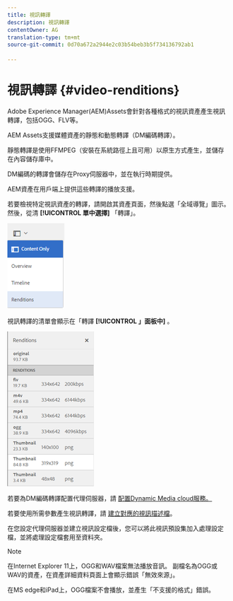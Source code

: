 ```yaml
---
title: 視訊轉譯
description: 視訊轉譯
contentOwner: AG
translation-type: tm+mt
source-git-commit: 0d70a672a2944e2c03b54beb3b5f734136792ab1

---
```



# 視訊轉譯 {#video-renditions}

Adobe Experience Manager(AEM)Assets會針對各種格式的視訊資產產生視訊轉譯，包括OGG、FLV等。

AEM Assets支援媒體資產的靜態和動態轉譯（DM編碼轉譯）。

靜態轉譯是使用FFMPEG（安裝在系統路徑上且可用）以原生方式產生，並儲存在內容儲存庫中。

DM編碼的轉譯會儲存在Proxy伺服器中，並在執行時期提供。

AEM資產在用戶端上提供這些轉譯的播放支援。

若要檢視特定視訊資產的轉譯，請開啟其資產頁面，然後點選「全域導覽」圖示。 然後，從清 **[!UICONTROL 單中選擇]** 「轉譯」。

![chlimage_1-478](assets/chlimage_1-478.png)

視訊轉譯的清單會顯示在「轉譯 **[!UICONTROL 」面板中]** 。

![chlimage_1-479](assets/chlimage_1-479.png)

若要為DM編碼轉譯配置代理伺服器，請 [配置Dynamic Media cloud服務。](config-dynamic.md)

若要使用所需參數產生視訊轉譯，請 [建立對應的視訊描述檔](video-profiles.md)。

在您設定代理伺服器並建立視訊設定檔後，您可以將此視訊預設集加入處理設定檔，並將處理設定檔套用至資料夾。

>[!NOTE]
>
>在Internet Explorer 11上，OGG和WAV檔案無法播放音訊。 副檔名為OGG或WAV的資產，在資產詳細資料頁面上會顯示錯誤「無效來源」。
>
>在MS edge和iPad上，OGG檔案不會播放，並產生「不支援的格式」錯誤。
